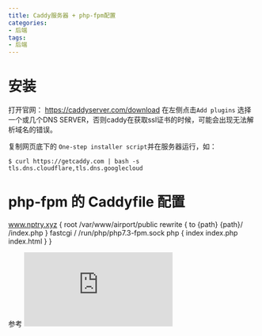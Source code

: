 ```yaml
---
title: Caddy服务器 + php-fpm配置
categories:
- 后端
tags:
- 后端
---
```


# 安装

打开官网： https://caddyserver.com/download 在左侧点击`Add plugins`
选择一个或几个DNS SERVER，否则caddy在获取ssl证书的时候，可能会出现无法解析域名的错误。

复制网页底下的 `One-step installer script`并在服务器运行，如：
```
$ curl https://getcaddy.com | bash -s tls.dns.cloudflare,tls.dns.googlecloud
```

# php-fpm 的 Caddyfile 配置

www.nptry.xyz {
    root /var/www/airport/public
    rewrite {
		  to {path} {path}/ /index.php
		}
    fastcgi / /run/php/php7.3-fpm.sock php {
        index index.php index.html
    }
}

参考 ![使用 CADDY 代替 NGINX](https://imnerd.org/use-caddy-replace-nginx.html)